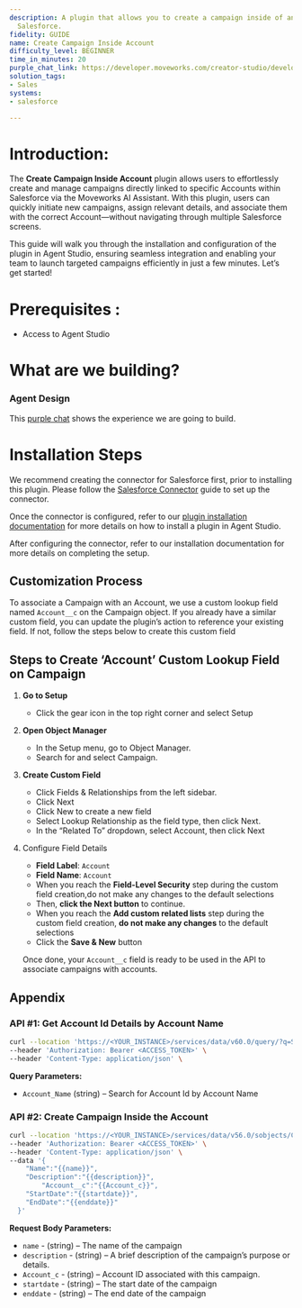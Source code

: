 ```yaml
---
description: A plugin that allows you to create a campaign inside of an account in
  Salesforce.
fidelity: GUIDE
name: Create Campaign Inside Account
difficulty_level: BEGINNER
time_in_minutes: 20
purple_chat_link: https://developer.moveworks.com/creator-studio/developer-tools/purple-chat/?conversation=%7B%22startTimestamp%22%3A%2211%3A43%2BAM%22%2C%22messages%22%3A%5B%7B%22role%22%3A%22user%22%2C%22parts%22%3A%5B%7B%22richText%22%3A%22I+want+to+create+a+new+campaign+for+Acme+Inc.%22%7D%5D%7D%2C%7B%22role%22%3A%22assistant%22%2C%22parts%22%3A%5B%7B%22reasoningSteps%22%3A%5B%7B%22status%22%3A%22success%22%2C%22richText%22%3A%22Initiates+campaign+creation+process+in+Salesforce%2C+associated+with+%27Acme+Inc.%27.%22%7D%5D%7D%2C%7B%22richText%22%3A%22Let%27s+create+a+new+campaign+for+Acme+Inc.+Please+provide+the+campaign+name%2C+start+and+end+dates.%22%7D%5D%7D%2C%7B%22role%22%3A%22user%22%2C%22parts%22%3A%5B%7B%22richText%22%3A%22Name%3A+Summer+Sales+Blitz%3B+Start%3A+June+1%2C+2023%3B+End%3A+August+31%2C+2023.%22%7D%5D%7D%2C%7B%22role%22%3A%22assistant%22%2C%22parts%22%3A%5B%7B%22richText%22%3A%22%3Cp%3EConfirm+creating+the+following+campaign+for+Acme+Inc.%3A%3Cbr%3E%3C%2Fp%3E%22%7D%2C%7B%22richText%22%3A%22%3Cb%3EConfirm+Campaign+Creation%3C%2Fb%3E%3Cbr%3E%3Cp%3E%3Cb%3EName%3A%3C%2Fb%3E+Summer+Sales+Blitz%3Cbr%3E%3Cb%3EStart+Date%3A%3C%2Fb%3E+June+1%2C+2023%3Cbr%3E%3Cb%3EEnd+Date%3A%3C%2Fb%3E+August+31%2C+2023%3Cbr%3E%3C%2Fp%3E%22%7D%2C%7B%22buttons%22%3A%5B%7B%22style%22%3A%22filled%22%2C%22buttonText%22%3A%22Create+Campaign%22%7D%2C%7B%22style%22%3A%22outlined%22%2C%22buttonText%22%3A%22Cancel%22%7D%5D%7D%5D%7D%2C%7B%22role%22%3A%22user%22%2C%22parts%22%3A%5B%7B%22richText%22%3A%22Create+Campaign%22%7D%5D%7D%2C%7B%22role%22%3A%22assistant%22%2C%22parts%22%3A%5B%7B%22richText%22%3A%22The+%27Summer+Sales+Blitz%27+campaign+for+Acme+Inc.+has+been+successfully+created+in+Salesforce+with+the+specified+dates.%22%7D%5D%7D%5D%7D
solution_tags:
- Sales
systems:
- salesforce

---
```



# **Introduction:**

The **Create Campaign Inside Account** plugin allows users to effortlessly create and manage campaigns directly linked to specific Accounts within Salesforce via the Moveworks AI Assistant. With this plugin, users can quickly initiate new campaigns, assign relevant details, and associate them with the correct Account—without navigating through multiple Salesforce screens.

This guide will walk you through the installation and configuration of the plugin in Agent Studio, ensuring seamless integration and enabling your team to launch targeted campaigns efficiently in just a few minutes. Let’s get started!

# **Prerequisites :**

- Access to Agent Studio

# **What are we building?**

### **Agent Design**

This [purple chat](https://developer.moveworks.com/creator-studio/developer-tools/purple-chat?conversation=%7B%22startTimestamp%22%3A%2211%3A43%2BAM%22%2C%22messages%22%3A%5B%7B%22role%22%3A%22user%22%2C%22parts%22%3A%5B%7B%22richText%22%3A%22I+want+to+create+a+new+campaign+for+Acme+Inc.%22%7D%5D%7D%2C%7B%22role%22%3A%22assistant%22%2C%22parts%22%3A%5B%7B%22reasoningSteps%22%3A%5B%7B%22status%22%3A%22success%22%2C%22richText%22%3A%22Initiates+campaign+creation+process+in+Salesforce%2C+associated+with+%27Acme+Inc.%27.%22%7D%5D%7D%2C%7B%22richText%22%3A%22Let%27s+create+a+new+campaign+for+Acme+Inc.+Please+provide+the+campaign+name%2C+start+and+end+dates.%22%7D%5D%7D%2C%7B%22role%22%3A%22user%22%2C%22parts%22%3A%5B%7B%22richText%22%3A%22Name%3A+Summer+Sales+Blitz%3B+Start%3A+June+1%2C+2023%3B+End%3A+August+31%2C+2023.%22%7D%5D%7D%2C%7B%22role%22%3A%22assistant%22%2C%22parts%22%3A%5B%7B%22richText%22%3A%22%3Cp%3EConfirm+creating+the+following+campaign+for+Acme+Inc.%3A%3Cbr%3E%3C%2Fp%3E%22%7D%2C%7B%22richText%22%3A%22%3Cb%3EConfirm+Campaign+Creation%3C%2Fb%3E%3Cbr%3E%3Cp%3E%3Cb%3EName%3A%3C%2Fb%3E+Summer+Sales+Blitz%3Cbr%3E%3Cb%3EStart+Date%3A%3C%2Fb%3E+June+1%2C+2023%3Cbr%3E%3Cb%3EEnd+Date%3A%3C%2Fb%3E+August+31%2C+2023%3Cbr%3E%3C%2Fp%3E%22%7D%2C%7B%22buttons%22%3A%5B%7B%22style%22%3A%22filled%22%2C%22buttonText%22%3A%22Create+Campaign%22%7D%2C%7B%22style%22%3A%22outlined%22%2C%22buttonText%22%3A%22Cancel%22%7D%5D%7D%5D%7D%2C%7B%22role%22%3A%22user%22%2C%22parts%22%3A%5B%7B%22richText%22%3A%22Create+Campaign%22%7D%5D%7D%2C%7B%22role%22%3A%22assistant%22%2C%22parts%22%3A%5B%7B%22richText%22%3A%22The+%27Summer+Sales+Blitz%27+campaign+for+Acme+Inc.+has+been+successfully+created+in+Salesforce+with+the+specified+dates.%22%7D%5D%7D%5D%7D) shows the experience we are going to build.

# **Installation Steps**

We recommend creating the connector for Salesforce first, prior to installing this plugin. Please follow the [Salesforce Connector](https://developer.moveworks.com/marketplace/package?id=salesforce&hist=home%2Cplgn.salesforce-create-campaign-inside-account%2Cbrws) guide to set up the connector.

Once the connector is configured, refer to our [plugin installation documentation](https://help.moveworks.com/docs/ai-agent-marketplace-installation) for more details on how to install a plugin in Agent Studio.

After configuring the connector, refer to our installation documentation for more details on completing the setup.

## **Customization Process**

To associate a Campaign with an Account, we use a custom lookup field named `Account__c` on the Campaign object. If you already have a similar custom field, you can update the plugin’s action to reference your existing field.
If not, follow the steps below to create this custom field

## **Steps to Create ‘Account’  Custom Lookup Field on Campaign**

1. **Go to Setup**
    - Click the gear icon in the top right corner and select Setup
2. **Open Object Manager**
    - In the Setup menu, go to Object Manager.
    - Search for and select Campaign.
3. **Create Custom Field**
    - Click Fields & Relationships from the left sidebar.
    - Click Next
    - Click New to create a new field
    - Select Lookup Relationship as the field type, then click Next.
    - In the “Related To” dropdown, select Account, then click Next
4. Configure Field Details
    - **Field Label**: `Account`
    - **Field Name**: `Account`
    - When you reach the **Field-Level Security** step during the custom field creation,do not make any changes to the default selections
    - Then, **click the Next button** to continue.
    - When you reach the **Add custom related lists** step during the custom field creation, **do not make any changes** to the default selections
    - Click the **Save & New** button
    
    Once done, your `Account__c` field is ready to be used in the API to associate campaigns with accounts.
## **Appendix**

### **API #1: Get Account Id Details by Account Name**

```bash
curl --location 'https://<YOUR_INSTANCE>/services/data/v60.0/query/?q=SELECT+Id+FROM+Account+WHERE+Name= <Account_Name>' \
--header 'Authorization: Bearer <ACCESS_TOKEN>' \
--header 'Content-Type: application/json' \

```

**Query Parameters:**

- `Account_Name` (string) – Search for Account Id by Account Name

### **API #2: Create Campaign Inside the Account**

```bash
curl --location 'https://<YOUR_INSTANCE>/services/data/v56.0/sobjects/Campaign/' \
--header 'Authorization: Bearer <ACCESS_TOKEN>' \
--header 'Content-Type: application/json' \
--data '{
    "Name":"{{name}}",
    "Description":"{{description}}",
		"Account__c":"{{Account_c}}",
    "StartDate":"{{startdate}}",
    "EndDate":"{{enddate}}"
  }'

```

**Request Body Parameters:**

- `name` - (string) –  The name of the campaign
- `description` - (string) – A brief description of the campaign’s purpose or details.
- `Account_c` - (string) – Account ID  associated with this campaign.
- `startdate` - (string) – The start date of the campaign
- `enddate` - (string) –  The end date of the campaign